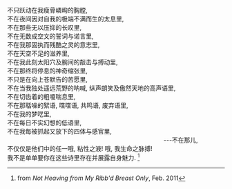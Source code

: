 不只跃动在我瘦骨嶙峋的胸膛,
<br>
不在夜间因对自我的极端不满而生的太息里,
<br>
不在那些无以压抑的长叹里,
<br>
不在无数成空文的誓词与诺言里,
<br>
不在我那固执而残酷之灵的意志里,
<br>
不在天空不足的滋养里,
<br>
不在我此刻太阳穴及腕间的敲击与搏动里,
<br>
不在那终将停息的神奇缩张里,
<br>
不只是在向上苍默告的苦愿里,
<br>
不在当我独处遥远荒野的呐喊, 纵声朗笑及傲然天地的高声语里,
<br>
不在切齿着的粗嗄喘息里,
<br>
不在那聒噪的絮语, 喋喋语, 共鸣语, 废弃语里,
<br>
不在我的梦呓里,
<br>
不在每日不实幻想的低语里,
<br>
不在我每被抓起又放下的四体与感官里,
<br>
&nbsp;&nbsp;&nbsp;&nbsp;&nbsp;&nbsp;&nbsp;&nbsp;&nbsp;&nbsp;&nbsp;&nbsp;&nbsp;&nbsp;&nbsp;&nbsp;&nbsp;&nbsp;&nbsp;&nbsp;&nbsp;&nbsp;&nbsp;&nbsp;&nbsp;&nbsp;&nbsp;&nbsp;&nbsp;&nbsp;&nbsp;&nbsp;&nbsp;&nbsp;&nbsp;&nbsp;&nbsp;&nbsp;&nbsp;&nbsp;&nbsp;&nbsp;&nbsp;&nbsp;&nbsp;&nbsp;&nbsp;&nbsp;&nbsp;&nbsp;&nbsp;&nbsp;&nbsp;&nbsp;&nbsp;&nbsp;&nbsp;&nbsp;&nbsp;&nbsp;&nbsp;&nbsp;&nbsp;&nbsp;&nbsp;&nbsp;&nbsp;&nbsp;&nbsp;&nbsp;&nbsp;&nbsp;&nbsp;&nbsp;&nbsp;&nbsp;&nbsp;&nbsp;&nbsp;&nbsp;&nbsp;&nbsp;&nbsp;&nbsp;&nbsp;&nbsp;&nbsp;&nbsp;&nbsp;&nbsp;&nbsp;&nbsp;---不在那儿,
<br>
不仅仅是他们中的任一哦, 粘性之液! 哦, 我生命之脉搏!
<br>
我不是单单要你在这些诗里存在并展露自身魅力. [^1]

[^1]: from _Not Heaving from My Ribb'd Breast Only_, Feb. 2011

